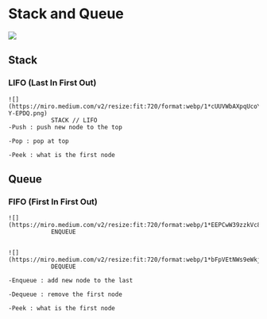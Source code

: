# Stack and Queue

![](https://upload.wikimedia.org/wikipedia/commons/thumb/c/c9/QUEUE_VS_STACK.png/800px-QUEUE_VS_STACK.png)
 

## Stack 

### LIFO (Last In First Out)

    ![](https://miro.medium.com/v2/resize:fit:720/format:webp/1*cUUVWbAXpqUcoYI-Y-EPDQ.png)
                STACK // LIFO 
    -Push : push new node to the top

    -Pop : pop at top 

    -Peek : what is the first node

## Queue 

### FIFO (First In First Out)

    ![](https://miro.medium.com/v2/resize:fit:720/format:webp/1*EEPCwW39zzkVc8q4qLaLuA.png)
                ENQUEUE


    ![](https://miro.medium.com/v2/resize:fit:720/format:webp/1*bFpVEtNWs9eWkjN7cuGXrQ.png)
                DEQUEUE

    -Enqueue : add new node to the last

    -Dequeue : remove the first node 

    -Peek : what is the first node

